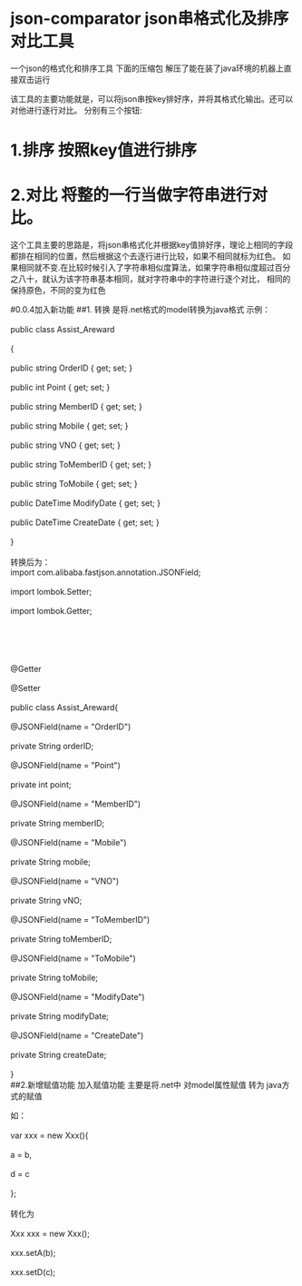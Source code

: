 # json-comparator json串格式化及排序对比工具
一个json的格式化和排序工具
下面的压缩包 解压了能在装了java环境的机器上直接双击运行

该工具的主要功能就是，可以将json串按key排好序，并将其格式化输出。还可以对他进行逐行对比。
分别有三个按钮:
# 1.排序 按照key值进行排序
# 2.对比 将整的一行当做字符串进行对比。

这个工具主要的思路是，将json串格式化并根据key值排好序，理论上相同的字段都排在相同的位置，然后根据这个去逐行进行比较，如果不相同就标为红色。
如果相同就不变.在比较时候引入了字符串相似度算法，如果字符串相似度超过百分之八十，就认为该字符串基本相同，就对字符串中的字符进行逐个对比，
相同的保持原色，不同的变为红色


#0.0.4加入新功能 
##1. 转换 是将.net格式的model转换为java格式
示例：   <br>  
public class Assist_Areward<br>  
       {<br>  
           public string OrderID { get; set; }<br>  
           public int Point { get; set; }<br>  
           public string MemberID { get; set; }<br>  
           public string Mobile { get; set; }<br>  
           public string VNO { get; set; }<br>  
           public string ToMemberID { get; set; }<br>  
           public string ToMobile { get; set; }<br>  
           public DateTime ModifyDate { get; set; }<br>  
           public DateTime CreateDate { get; set; }<br>  
       }<br>  
转换后为：<br> 
import com.alibaba.fastjson.annotation.JSONField;<br>  
import lombok.Setter;<br>  
import lombok.Getter;<br>  
<br>  
<br>  
@Getter<br>  
@Setter<br>  
public class Assist_Areward{<br>  
    @JSONField(name = "OrderID")<br>  
    private String orderID;<br>  
    @JSONField(name = "Point")<br>  
    private int point;<br>  
    @JSONField(name = "MemberID")<br>  
    private String memberID;<br>  
    @JSONField(name = "Mobile")<br>  
    private String mobile;<br>  
    @JSONField(name = "VNO")<br>  
    private String vNO;<br>  
    @JSONField(name = "ToMemberID")<br>  
    private String toMemberID;<br>  
    @JSONField(name = "ToMobile")<br>  
    private String toMobile;<br>  
    @JSONField(name = "ModifyDate")<br>  
    private String modifyDate;<br>  
    @JSONField(name = "CreateDate")<br>  
    private String createDate;<br>  
}<br> 
##2.新增赋值功能
加入赋值功能 主要是将.net中 对model属性赋值 转为 java方式的赋值<br>  

如：<br>  
var xxx = new Xxx(){<br>  
    a = b,<br>  
    d = c<br>  
};<br>  
转化为<br>  
Xxx xxx = new Xxx();<br>  
xxx.setA(b);<br>  
xxx.setD(c);<br>  
